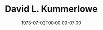 ---
title: David L. Kummerlowe
date: 1973-07-02T00:00:00-07:00
tags:
  - eagle
description:
draft: false
---
